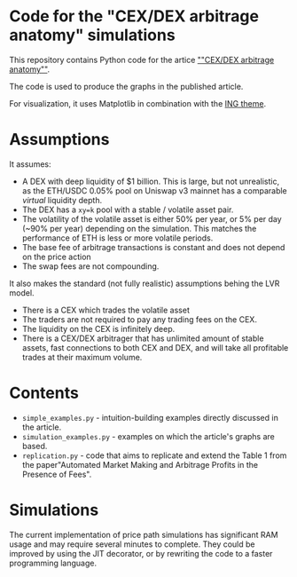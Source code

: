 # Code for the "CEX/DEX arbitrage anatomy" simulations

This repository contains Python code for the artice [""CEX/DEX arbitrage anatomy""](https://atise.medium.com/anatomy-of-cex-dex-arbitrage-481936c83831).

The code is used to produce the graphs in the published article.

For visualization, it uses Matplotlib in combination with the [ING theme](https://pypi.org/project/ing-theme-matplotlib/).

# Assumptions

It assumes:
* A DEX with deep liquidity of $1 billion. This is large, but not unrealistic, as the ETH/USDC 0.05% pool on Uniswap v3 mainnet has a comparable *virtual* liquidity depth.
* The DEX has a `xy=k` pool with a stable / volatile asset pair.
* The volatility of the volatile asset is either 50% per year, or 5% per day (~90% per year) depending on the simulation. This matches the performance of ETH is less or more volatile periods.
* The base fee of arbitrage transactions is constant and does not depend on the price action
* The swap fees are not compounding.

It also makes the standard (not fully realistic) assumptions behing the LVR model.
* There is a CEX which trades the volatile asset
* The traders are not required to pay any trading fees on the CEX.
* The liquidity on the CEX is infinitely deep.
* There is a CEX/DEX arbitrager that has unlimited amount of stable assets, fast connections to both CEX and DEX, and will take all profitable trades at their maximum volume.

# Contents

* `simple_examples.py` - intuition-building examples directly discussed in the article.
* `simulation_examples.py` - examples on which the article's graphs are based.
* `replication.py` - code that aims to replicate and extend the Table 1 from the paper"Automated Market Making and Arbitrage Profits in the Presence of Fees".

# Simulations

The current implementation of price path simulations has significant RAM usage
and may require several minutes to complete. They could be improved by using the JIT
decorator, or by rewriting the code to a faster programming language.
